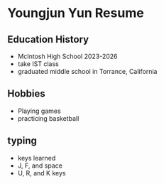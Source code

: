 # Youngjun Yun Resume

## Education History
- McIntosh High School 2023-2026
- take IST class
- graduated middle school in Torrance, California

## Hobbies
- Playing games
- practicing basketball

## typing
- keys learned
 - J, F, and space
 - U, R, and K keys
